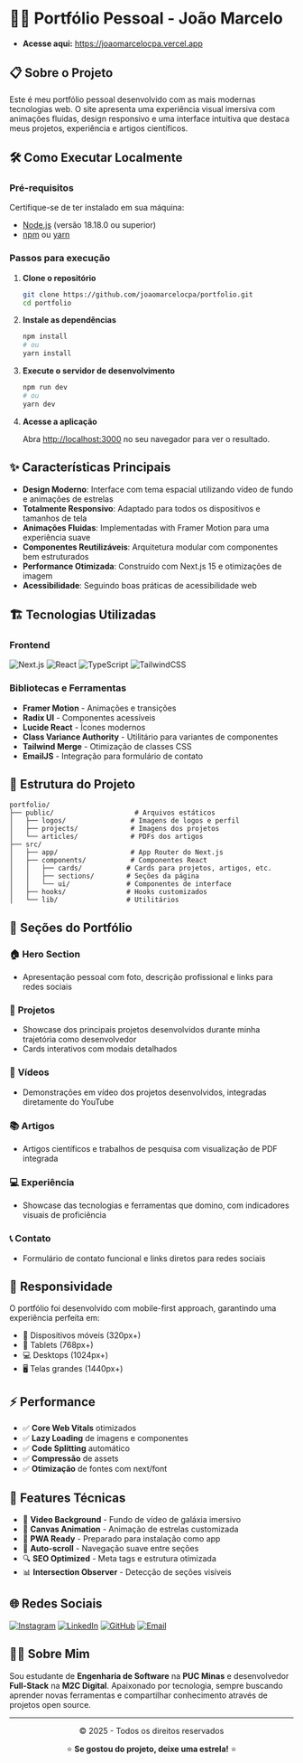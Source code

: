#  👨‍💻 Portfólio Pessoal - João Marcelo

- **Acesse aqui:** https://joaomarcelocpa.vercel.app

## 📋 Sobre o Projeto

Este é meu portfólio pessoal desenvolvido com as mais modernas tecnologias web. O site apresenta uma experiência visual imersiva com animações fluidas, design responsivo e uma interface intuitiva que destaca meus projetos, experiência e artigos científicos.

## 🛠️ Como Executar Localmente

### Pré-requisitos

Certifique-se de ter instalado em sua máquina:
- [Node.js](https://nodejs.org/) (versão 18.18.0 ou superior)
- [npm](https://www.npmjs.com/) ou [yarn](https://yarnpkg.com/)

### Passos para execução

1. **Clone o repositório**
   ```bash
   git clone https://github.com/joaomarcelocpa/portfolio.git
   cd portfolio
   ```

2. **Instale as dependências**
   ```bash
   npm install
   # ou
   yarn install
   ```

3. **Execute o servidor de desenvolvimento**
   ```bash
   npm run dev
   # ou
   yarn dev
   ```

4. **Acesse a aplicação**
   
   Abra [http://localhost:3000](http://localhost:3000) no seu navegador para ver o resultado.


## ✨ Características Principais

- **Design Moderno**: Interface com tema espacial utilizando vídeo de fundo e animações de estrelas
- **Totalmente Responsivo**: Adaptado para todos os dispositivos e tamanhos de tela
- **Animações Fluidas**: Implementadas with Framer Motion para uma experiência suave
- **Componentes Reutilizáveis**: Arquitetura modular com componentes bem estruturados
- **Performance Otimizada**: Construído com Next.js 15 e otimizações de imagem
- **Acessibilidade**: Seguindo boas práticas de acessibilidade web

## 🏗️ Tecnologias Utilizadas

### Frontend
![Next.js](https://img.shields.io/badge/Next.js-15.4.6-000000?style=flat&logo=next.js)
![React](https://img.shields.io/badge/React-19.1.0-61DAFB?style=flat&logo=react)
![TypeScript](https://img.shields.io/badge/TypeScript-5.9.2-3178C6?style=flat&logo=typescript)
![TailwindCSS](https://img.shields.io/badge/TailwindCSS-4.1.11-06B6D4?style=flat&logo=tailwindcss)

### Bibliotecas e Ferramentas
- **Framer Motion** - Animações e transições
- **Radix UI** - Componentes acessíveis
- **Lucide React** - Ícones modernos
- **Class Variance Authority** - Utilitário para variantes de componentes
- **Tailwind Merge** - Otimização de classes CSS
- **EmailJS** - Integração para formulário de contato

## 📁 Estrutura do Projeto

```
portfolio/
├── public/                    # Arquivos estáticos
│   ├── logos/                # Imagens de logos e perfil
│   ├── projects/             # Imagens dos projetos
│   └── articles/             # PDFs dos artigos
├── src/
│   ├── app/                  # App Router do Next.js
│   ├── components/           # Componentes React
│   │   ├── cards/           # Cards para projetos, artigos, etc.
│   │   ├── sections/        # Seções da página
│   │   └── ui/              # Componentes de interface
│   ├── hooks/               # Hooks customizados
│   └── lib/                 # Utilitários
```

## 🎨 Seções do Portfólio

### 🏠 **Hero Section**
- Apresentação pessoal com foto, descrição profissional e links para redes sociais

### 💼 **Projetos**
- Showcase dos principais projetos desenvolvidos durante minha trajetória como desenvolvedor
- Cards interativos com modais detalhados

### 🎥 **Vídeos**
- Demonstrações em vídeo dos projetos desenvolvidos, integradas diretamente do YouTube

### 📚 **Artigos**
- Artigos científicos e trabalhos de pesquisa com visualização de PDF integrada

### 💻 **Experiência**
- Showcase das tecnologias e ferramentas que domino, com indicadores visuais de proficiência

### 📞 **Contato**
- Formulário de contato funcional e links diretos para redes sociais

## 📱 Responsividade

O portfólio foi desenvolvido com mobile-first approach, garantindo uma experiência perfeita em:
- 📱 Dispositivos móveis (320px+)
- 📱 Tablets (768px+)
- 💻 Desktops (1024px+)
- 🖥️ Telas grandes (1440px+)

## ⚡ Performance

- ✅ **Core Web Vitals** otimizados
- ✅ **Lazy Loading** de imagens e componentes
- ✅ **Code Splitting** automático
- ✅ **Compressão** de assets
- ✅ **Otimização** de fontes com next/font

## 🔧 Features Técnicas

- 🎨 **Video Background** - Fundo de vídeo de galáxia imersivo
- 🌟 **Canvas Animation** - Animação de estrelas customizada
- 📱 **PWA Ready** - Preparado para instalação como app
- 🔄 **Auto-scroll** - Navegação suave entre seções
- 🔍 **SEO Optimized** - Meta tags e estrutura otimizada
- 📊 **Intersection Observer** - Detecção de seções visíveis

## 🌐 Redes Sociais

[![Instagram](https://img.shields.io/badge/Instagram-E4405F?style=flat&logo=instagram&logoColor=white)](https://instagram.com/joaomarcelocpa/)
[![LinkedIn](https://img.shields.io/badge/LinkedIn-0077B5?style=flat&logo=linkedin&logoColor=white)](https://www.linkedin.com/in/joaomarcelocpa/)
[![GitHub](https://img.shields.io/badge/GitHub-100000?style=flat&logo=github&logoColor=white)](https://github.com/joaomarcelocpa/)
[![Email](https://img.shields.io/badge/Email-D14836?style=flat&logo=gmail&logoColor=white)](mailto:joaomarcelocpa0303@gmail.com)

## 🙋‍♂️ Sobre Mim

Sou estudante de **Engenharia de Software** na **PUC Minas** e desenvolvedor **Full-Stack** na **M2C Digital**. Apaixonado por tecnologia, sempre buscando aprender novas ferramentas e compartilhar conhecimento através de projetos open source.

---

<div align="center">
  <p>© 2025 - Todos os direitos reservados</p>
  
  ⭐ **Se gostou do projeto, deixe uma estrela!** ⭐
</div>
